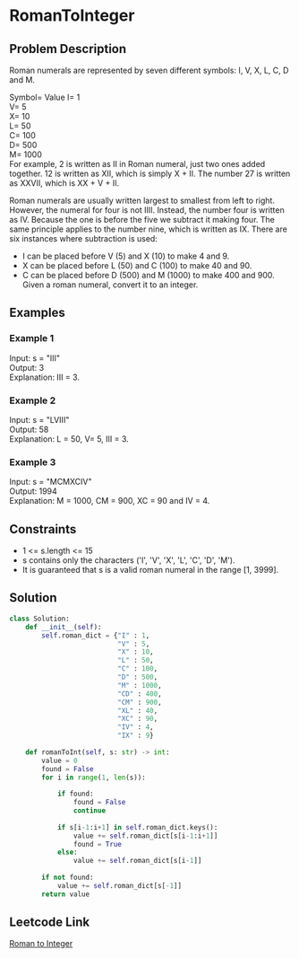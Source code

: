 # RomanToInteger

## Problem Description
Roman numerals are represented by seven different symbols: I, V, X, L, C, D and M.<br>

Symbol=       Value
I=             1<br>
V=             5<br>
X=             10<br>
L=             50<br>
C=             100<br>
D=             500<br>
M=             1000<br>
For example, 2 is written as II in Roman numeral, just two ones added together. 12 is written as XII, which is simply X + II. The number 27 is written as XXVII, which is XX + V + II.<br>

Roman numerals are usually written largest to smallest from left to right. However, the numeral for four is not IIII. Instead, the number four is written as IV. Because the one is before the five we subtract it making four. The same principle applies to the number nine, which is written as IX. There are six instances where subtraction is used:<br>

- I can be placed before V (5) and X (10) to make 4 and 9. <br>
- X can be placed before L (50) and C (100) to make 40 and 90. <br>
- C can be placed before D (500) and M (1000) to make 400 and 900.<br>
Given a roman numeral, convert it to an integer.<br>

## Examples
### Example 1
Input: s = "III"<br>
Output: 3<br>
Explanation: III = 3.<br>

### Example 2
Input: s = "LVIII"<br>
Output: 58<br>
Explanation: L = 50, V= 5, III = 3.<br>

### Example 3
Input: s = "MCMXCIV"<br>
Output: 1994<br>
Explanation: M = 1000, CM = 900, XC = 90 and IV = 4.<br>

## Constraints
- 1 <= s.length <= 15
- s contains only the characters ('I', 'V', 'X', 'L', 'C', 'D', 'M').
- It is guaranteed that s is a valid roman numeral in the range [1, 3999].

## Solution
```python
class Solution:
    def __init__(self):
        self.roman_dict = {"I" : 1, 
                           "V" : 5, 
                           "X" : 10, 
                           "L" : 50, 
                           "C" : 100, 
                           "D" : 500, 
                           "M" : 1000,
                           "CD" : 400,
                           "CM" : 900, 
                           "XL" : 40, 
                           "XC" : 90, 
                           "IV" : 4, 
                           "IX" : 9}
        
    def romanToInt(self, s: str) -> int:
        value = 0
        found = False
        for i in range(1, len(s)):
            
            if found:
                found = False
                continue
                
            if s[i-1:i+1] in self.roman_dict.keys():
                value += self.roman_dict[s[i-1:i+1]]
                found = True
            else:
                value += self.roman_dict[s[i-1]]
                
        if not found:
            value += self.roman_dict[s[-1]]
        return value
```

## Leetcode Link
[Roman to Integer](https://leetcode.com/problems/roman-to-integer/)
